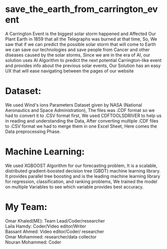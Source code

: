# save_the_earth_from_carrington_event
A Carrington Event is the biggest solar storm happened and Affected Our Plant Earth in 1859 that all the Telegraphs was burned at that time, So, We saw that if we can predict the possible solar storm that will come to Earth we can save our technologies and save people from Cancer and other diseases caused by the solar storms, Since we are in the era of AI, our solution uses AI Algorithm to predict the next potential Carrington-like event and provides info about the previous solar events, Our Solution has an easy UX that will ease navigating between the pages of our website

# Dataset: 
We used Wind's ions Parameters Dataset given by NASA (National Aeronautics and Space Administration), The files was .CDF format so we had to convert it to .CSV format first, We used CDFTOOLSDRIVER to help us in reading and understanding the Data, After converting multiple .CDF files to .CSV format we had to merge them in one Excel Sheet, Here comes the Data preprocessing Phase.

# Machine Learning:
We used XGBOOST Algorithm for our forecasting problem, It is a scalable, distributed gradient-boosted decision tree (GBDT) machine learning library. It provides parallel tree boosting and is the leading machine learning library for regression, classification, and ranking problems, We trained the model on multiple Variables to see which variable provides best accuracy.

# My Team:
Omar Khaled(ME): Team Lead/Coder/researcher       
Laila Hamdy: Coder/Video editor/Writer     
Bassant Ahmed: Video editor/Coder/ researcher          
Omar Mohammed: researcher/data collector         
Nouran Mohammed: Coder          
